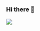 ### Hi there 👋
<img src="https://img.shields.io/badge/Android-3DDC84?style=flat-square&logo=Android&logoColor=white"/>

